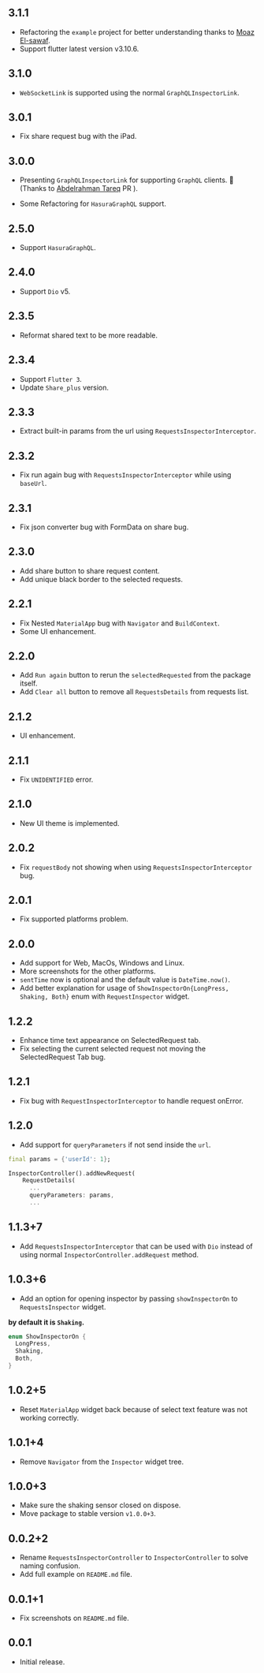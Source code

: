 ## 3.1.1

- Refactoring the `example` project for better understanding thanks to [Moaz El-sawaf](https://github.com/moazelsawaf).
- Support flutter latest version v3.10.6.

## 3.1.0

- `WebSocketLink` is supported using the normal `GraphQLInspectorLink`.

## 3.0.1

- Fix share request bug with the iPad.

## 3.0.0

- Presenting `GraphQLInspectorLink` for supporting `GraphQL` clients. 🎉️
  (Thanks to [Abdelrahman Tareq](https://github.com/AbdoTareq) PR ).

- Some Refactoring for `HasuraGraphQL` support.

## 2.5.0

- Support `HasuraGraphQL`.

## 2.4.0

- Support `Dio` v5.

## 2.3.5

- Reformat shared text to be more readable.

## 2.3.4

- Support `Flutter 3`.
- Update `Share_plus` version.

## 2.3.3

- Extract built-in params from the url using `RequestsInspectorInterceptor`.

## 2.3.2

- Fix run again bug with `RequestsInspectorInterceptor` while using `baseUrl`.

## 2.3.1

- Fix json converter bug with FormData on share bug.

## 2.3.0

- Add share button to share request content.
- Add unique black border to the selected requests.

## 2.2.1

- Fix Nested `MaterialApp` bug with `Navigator` and `BuildContext`.
- Some UI enhancement.

## 2.2.0

- Add `Run again` button to rerun the `selectedRequested` from the package itself.
- Add `Clear all` button to remove all `RequestsDetails` from requests list.

## 2.1.2

- UI enhancement.

## 2.1.1

- Fix `UNIDENTIFIED` error.

## 2.1.0

- New UI theme is implemented.

## 2.0.2

- Fix `requestBody` not showing when using `RequestsInspectorInterceptor` bug.

## 2.0.1

- Fix supported platforms problem.

## 2.0.0

- Add support for Web, MacOs, Windows and Linux.
- More screenshots for the other platforms.
- `sentTime` now is optional and the default value is `DateTime.now()`.
- Add better explanation for usage of `ShowInspectorOn{LongPress, Shaking, Both}` enum with `RequestInspector` widget.

## 1.2.2

- Enhance time text appearance on SelectedRequest tab.
- Fix selecting the current selected request not moving the SelectedRequest Tab bug.

## 1.2.1

- Fix bug with `RequestInspectorInterceptor` to handle request onError.

## 1.2.0

- Add support for `queryParameters` if not send inside the `url`.

```dart
final params = {'userId': 1};

InspectorController().addNewRequest(
    RequestDetails(
      ...
      queryParameters: params,
      ...
```

## 1.1.3+7

- Add `RequestsInspectorInterceptor` that can be used with `Dio` instead of using normal `InspectorController.addRequest` method.

## 1.0.3+6

- Add an option for opening inspector by passing `showInspectorOn` to `RequestsInspector` widget.

**by default it is `Shaking`.**

```dart
enum ShowInspectorOn {
  LongPress,
  Shaking,
  Both,
}
```

## 1.0.2+5

- Reset `MaterialApp` widget back because of select text feature was not working correctly.

## 1.0.1+4

- Remove `Navigator` from the `Inspector` widget tree.

## 1.0.0+3

- Make sure the shaking sensor closed on dispose.
- Move package to stable version `v1.0.0+3`.

## 0.0.2+2

- Rename `RequestsInspectorController` to `InspectorController` to solve naming confusion.
- Add full example on `README.md` file.

## 0.0.1+1

- Fix screenshots on `README.md` file.

## 0.0.1

- Initial release.
